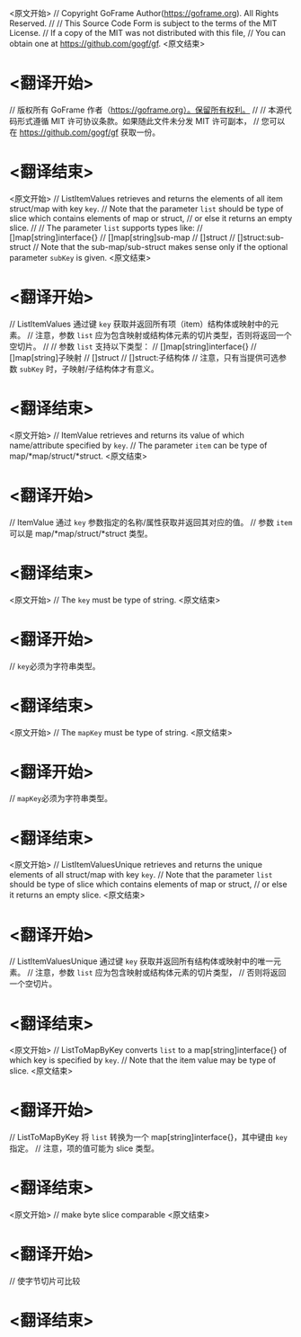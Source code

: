 
<原文开始>
// Copyright GoFrame Author(https://goframe.org). All Rights Reserved.
//
// This Source Code Form is subject to the terms of the MIT License.
// If a copy of the MIT was not distributed with this file,
// You can obtain one at https://github.com/gogf/gf.
<原文结束>

# <翻译开始>
// 版权所有 GoFrame 作者（https://goframe.org）。保留所有权利。
//
// 本源代码形式遵循 MIT 许可协议条款。如果随此文件未分发 MIT 许可副本，
// 您可以在 https://github.com/gogf/gf 获取一份。
# <翻译结束>


<原文开始>
// ListItemValues retrieves and returns the elements of all item struct/map with key `key`.
// Note that the parameter `list` should be type of slice which contains elements of map or struct,
// or else it returns an empty slice.
//
// The parameter `list` supports types like:
// []map[string]interface{}
// []map[string]sub-map
// []struct
// []struct:sub-struct
// Note that the sub-map/sub-struct makes sense only if the optional parameter `subKey` is given.
<原文结束>

# <翻译开始>
// ListItemValues 通过键 `key` 获取并返回所有项（item）结构体或映射中的元素。
// 注意，参数 `list` 应为包含映射或结构体元素的切片类型，否则将返回一个空切片。
//
// 参数 `list` 支持以下类型：
// []map[string]interface{}
// []map[string]子映射
// []struct
// []struct:子结构体
// 注意，只有当提供可选参数 `subKey` 时，子映射/子结构体才有意义。
# <翻译结束>


<原文开始>
// ItemValue retrieves and returns its value of which name/attribute specified by `key`.
// The parameter `item` can be type of map/*map/struct/*struct.
<原文结束>

# <翻译开始>
// ItemValue 通过 `key` 参数指定的名称/属性获取并返回其对应的值。
// 参数 `item` 可以是 map/*map/struct/*struct 类型。
# <翻译结束>


<原文开始>
// The `key` must be type of string.
<原文结束>

# <翻译开始>
// `key`必须为字符串类型。
# <翻译结束>


<原文开始>
// The `mapKey` must be type of string.
<原文结束>

# <翻译开始>
// `mapKey`必须为字符串类型。
# <翻译结束>


<原文开始>
// ListItemValuesUnique retrieves and returns the unique elements of all struct/map with key `key`.
// Note that the parameter `list` should be type of slice which contains elements of map or struct,
// or else it returns an empty slice.
<原文结束>

# <翻译开始>
// ListItemValuesUnique 通过键 `key` 获取并返回所有结构体或映射中的唯一元素。
// 注意，参数 `list` 应为包含映射或结构体元素的切片类型，
// 否则将返回一个空切片。
# <翻译结束>







<原文开始>
// ListToMapByKey converts `list` to a map[string]interface{} of which key is specified by `key`.
// Note that the item value may be type of slice.
<原文结束>

# <翻译开始>
// ListToMapByKey 将 `list` 转换为一个 map[string]interface{}，其中键由 `key` 指定。
// 注意，项的值可能为 slice 类型。
# <翻译结束>


<原文开始>
// make byte slice comparable
<原文结束>

# <翻译开始>
// 使字节切片可比较
# <翻译结束>

